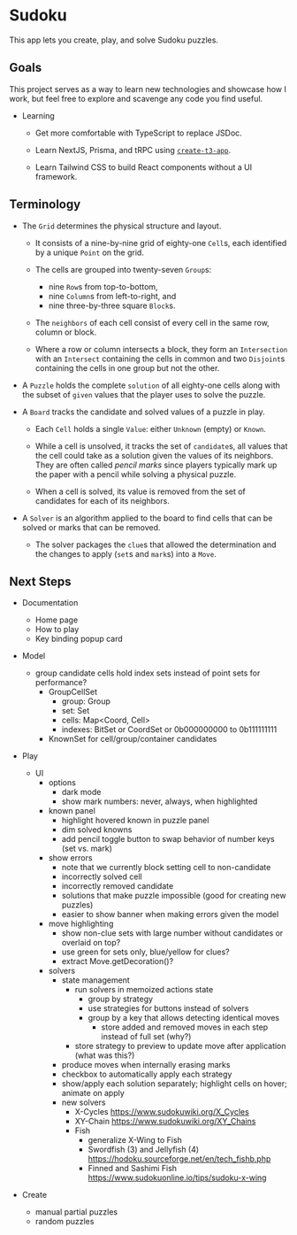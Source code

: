 # Sudoku

This app lets you create, play, and solve Sudoku puzzles.


## Goals

This project serves as a way to learn new technologies and showcase how I work,
but feel free to explore and scavenge any code you find useful.

- Learning

  - Get more comfortable with TypeScript to replace JSDoc. 

  - Learn NextJS, Prisma, and tRPC using [`create-t3-app`](https://create.t3.gg/).

  - Learn Tailwind CSS to build React components without a UI framework.


## Terminology

- The `Grid` determines the physical structure and layout.

  - It consists of a nine-by-nine grid of eighty-one `Cell`s,
    each identified by a unique `Point` on the grid.

  - The cells are grouped into twenty-seven `Group`s:
    - nine `Row`s from top-to-bottom,
    - nine `Column`s from left-to-right, and
    - nine three-by-three square `Block`s.

  - The `neighbors` of each cell consist of every cell in the same
    row, column or block.

  - Where a row or column intersects a block, they form an `Intersection`
    with an `Intersect` containing the cells in common and two `Disjoint`s
    containing the cells in one group but not the other.

- A `Puzzle` holds the complete `solution` of all eighty-one cells
  along with the subset of `given` values that the player uses
  to solve the puzzle.

- A `Board` tracks the candidate and solved values of a puzzle in play.

  - Each `Cell` holds a single `Value`: either `Unknown` (empty) or `Known`.

  - While a cell is unsolved, it tracks the set of `candidate`s, all values
    that the cell could take as a solution given the values of its neighbors.
    They are often called _pencil marks_ since players typically mark up the
    paper with a pencil while solving a physical puzzle.

  - When a cell is solved, its value is removed from the set of candidates
    for each of its neighbors.

- A `Solver` is an algorithm applied to the board to find cells that can
  be solved or marks that can be removed.

  - The solver packages the `clue`s that allowed the determination 
    and the changes to apply (`set`s and `mark`s) into a `Move`.


## Next Steps

- Documentation
  - Home page
  - How to play
  - Key binding popup card

- Model
  - group candidate cells hold index sets instead of point sets for performance?
    - GroupCellSet
      - group: Group
      - set: Set<Cell>
      - cells: Map<Coord, Cell>
      - indexes: BitSet or CoordSet or 0b000000000 to 0b111111111
    - KnownSet for cell/group/container candidates

- Play
  - UI
    - options
      - dark mode
      - show mark numbers: never, always, when highlighted
    - known panel
      - highlight hovered known in puzzle panel
      - dim solved knowns
      - add pencil toggle button to swap behavior of number keys (set vs. mark)
    - show errors
      - note that we currently block setting cell to non-candidate
      - incorrectly solved cell
      - incorrectly removed candidate
      - solutions that make puzzle impossible (good for creating new puzzles)
      - easier to show banner when making errors given the model
    - move highlighting
      - show non-clue sets with large number without candidates or overlaid on top?
      - use green for sets only, blue/yellow for clues?
      - extract Move.getDecoration()?
    - solvers
      - state management
        - run solvers in memoized actions state
          - group by strategy
          - use strategies for buttons instead of solvers
          - group by a key that allows detecting identical moves
            - store added and removed moves in each step instead of full set (why?)
        - store strategy to preview to update move after application (what was this?)
      - produce moves when internally erasing marks
      - checkbox to automatically apply each strategy
      - show/apply each solution separately; highlight cells on hover; animate on apply
      - new solvers
        - X-Cycles
          https://www.sudokuwiki.org/X_Cycles
        - XY-Chain
          https://www.sudokuwiki.org/XY_Chains
        - Fish
          - generalize X-Wing to Fish
          - Swordfish (3) and Jellyfish (4)
            https://hodoku.sourceforge.net/en/tech_fishb.php
          - Finned and Sashimi Fish
            https://www.sudokuonline.io/tips/sudoku-x-wing

- Create
  - manual partial puzzles
  - random puzzles
